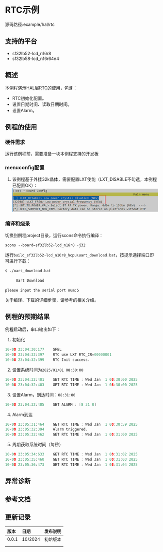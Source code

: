 # RTC示例
源码路径:example/hal/rtc
## 支持的平台
<!-- 支持哪些板子和芯片平台 -->
+ sf32lb52-lcd_n16r8
+ sf32lb58-lcd_n16r64n4
## 概述
<!-- 例程简介 -->
本例程演示HAL层RTC的使用，包含：
+ RTC初始化配置。
+ 设置日期时间、读取日期时间。
+ 设置Alarm。

## 例程的使用
<!-- 说明如何使用例程，比如连接哪些硬件管脚观察波形，编译和烧写可以引用相关文档。
对于rt_device的例程，还需要把本例程用到的配置开关列出来，比如PWM例程用到了PWM1，需要在onchip菜单里使能PWM1 -->

### 硬件需求
运行该例程前，需要准备一块本例程支持的开发板

### menuconfig配置
1. 该例程基于外挂32k晶体，需要配置LXT使能（LXT_DISABLE不勾选，本例程已配置OK）：
![LXT ENABLE](./assets/mc_lxt_enable.png)

### 编译和烧录
切换到例程project目录，运行scons命令执行编译：
```
scons --board=sf32lb52-lcd_n16r8 -j32
```
运行`build_sf32lb52-lcd_n16r8_hcpu\uart_download.bat`，按提示选择端口即可进行下载：
```
$ ./uart_download.bat

     Uart Download

please input the serial port num:5
```
关于编译、下载的详细步骤，请参考[](/quickstart/get-started.md)的相关介绍。

## 例程的预期结果
<!-- 说明例程运行结果，比如哪几个灯会亮，会打印哪些log，以便用户判断例程是否正常运行，运行结果可以结合代码分步骤说明 -->
例程启动后，串口输出如下：
1. 初始化
```c
10-08 23:04:30:177    SFBL
10-08 23:04:32:397    RTC use LXT RTC_CR=00000001
10-08 23:04:32:399    RTC Init success.
```
2. 设置系统时间为`2025/01/01 08:30:00`
```c
10-08 23:04:32:401    SET RTC TIME : Wed Jan  1 08:30:00 2025
10-08 23:04:32:403    GET RTC TIME : Wed Jan  1 08:30:00 2025
```
3. 设置Alarm，到达时间：`08:31:00`
```c
10-08 23:04:32:405    SET ALARM : [8 31 0]
```
4. Alarm到达
```c
10-08 23:05:31:464    GET RTC TIME : Wed Jan  1 08:30:59 2025
10-08 23:05:32:394    Alarm triggered.
10-08 23:05:32:462    GET RTC TIME : Wed Jan  1 08:31:00 2025
```
5. 周期获取系统时间（每秒）
```c
10-08 23:05:34:633    GET RTC TIME : Wed Jan  1 08:31:02 2025
10-08 23:05:35:460    GET RTC TIME : Wed Jan  1 08:31:03 2025
10-08 23:05:36:473    GET RTC TIME : Wed Jan  1 08:31:04 2025
```

## 异常诊断


## 参考文档
<!-- 对于rt_device的示例，rt-thread官网文档提供的较详细说明，可以在这里添加网页链接，例如，参考RT-Thread的[RTC文档](https://www.rt-thread.org/document/site/#/rt-thread-version/rt-thread-standard/programming-manual/device/rtc/rtc) -->

## 更新记录
|版本 |日期   |发布说明 |
|:---|:---|:---|
|0.0.1 |10/2024 |初始版本 |
| | | |
| | | |


